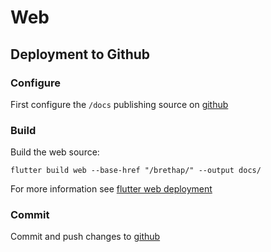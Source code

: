 # Web 

## Deployment to Github

### Configure
First configure the ```/docs``` publishing source on [github](https://docs.github.com/en/pages/getting-started-with-github-pages/configuring-a-publishing-source-for-your-github-pages-site#choosing-a-publishing-source)

### Build 
Build the web source:
```
flutter build web --base-href "/brethap/" --output docs/
```
 For more information see [flutter web deployment](https://flutter.dev/docs/deployment/web)

### Commit
Commit and push changes to [github](https://docs.github.com/en/desktop/contributing-and-collaborating-using-github-desktop/making-changes-in-a-branch/pushing-changes-to-github)
